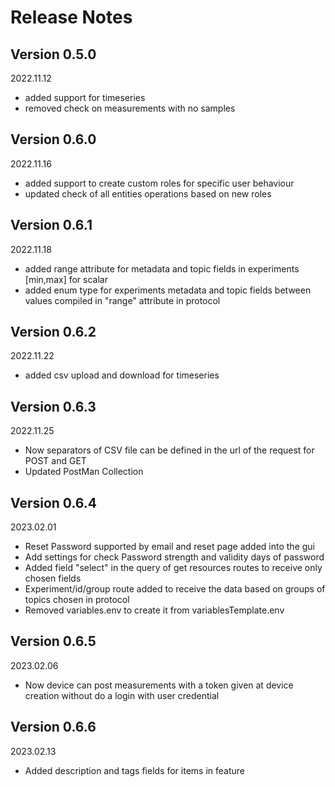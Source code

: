 # Release Notes

## Version 0.5.0

2022.11.12

+ added support for timeseries
+ removed check on measurements with no samples

## Version 0.6.0

2022.11.16

+ added support to create custom roles for specific user behaviour
+ updated check of all entities operations based on new roles

## Version 0.6.1

2022.11.18

+ added range attribute for metadata and topic fields in experiments \[min,max\] for scalar
+ added enum type for experiments metadata and topic fields between values compiled in "range" attribute in protocol

## Version 0.6.2

2022.11.22

+ added csv upload and download for timeseries 

## Version 0.6.3

2022.11.25

+ Now separators of CSV file can be defined in the url of the request for POST and GET
+ Updated PostMan Collection

## Version 0.6.4

2023.02.01

+ Reset Password supported by email and reset page added into the gui
+ Add settings for check Password strength and validity days of password
+ Added field "select" in the query of get resources routes to receive only chosen fields
+ Experiment/id/group route added to receive the data based on groups of topics chosen in protocol
+ Removed variables.env to create it from variablesTemplate.env

## Version 0.6.5

2023.02.06

+ Now device can post measurements with a token given at device creation without do a login with user credential

## Version 0.6.6

2023.02.13

+ Added description and tags fields for items in feature

